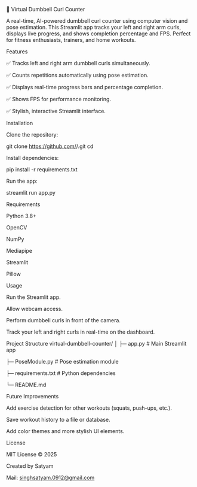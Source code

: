 💪 Virtual Dumbbell Curl Counter

A real-time, AI-powered dumbbell curl counter using computer vision and pose estimation. This Streamlit app tracks your left and right arm curls, displays live progress, and shows completion percentage and FPS. Perfect for fitness enthusiasts, trainers, and home workouts.

Features

✅ Tracks left and right arm dumbbell curls simultaneously.

✅ Counts repetitions automatically using pose estimation.

✅ Displays real-time progress bars and percentage completion.

✅ Shows FPS for performance monitoring.

✅ Stylish, interactive Streamlit interface.


Installation

Clone the repository:

git clone https://github.com/<your-username>/<repo-name>.git
cd <repo-name>


Install dependencies:

pip install -r requirements.txt


Run the app:

streamlit run app.py

Requirements

Python 3.8+

OpenCV

NumPy

Mediapipe

Streamlit

Pillow

Usage

Run the Streamlit app.

Allow webcam access.

Perform dumbbell curls in front of the camera.

Track your left and right curls in real-time on the dashboard.

Project Structure
virtual-dumbbell-counter/
│
├─ app.py                  # Main Streamlit app

├─ PoseModule.py           # Pose estimation module

├─ requirements.txt        # Python dependencies

└─ README.md

Future Improvements

Add exercise detection for other workouts (squats, push-ups, etc.).

Save workout history to a file or database.

Add color themes and more stylish UI elements.

License

MIT License © 2025

Created by Satyam

Mail: singhsatyam.0912@gmail.com
